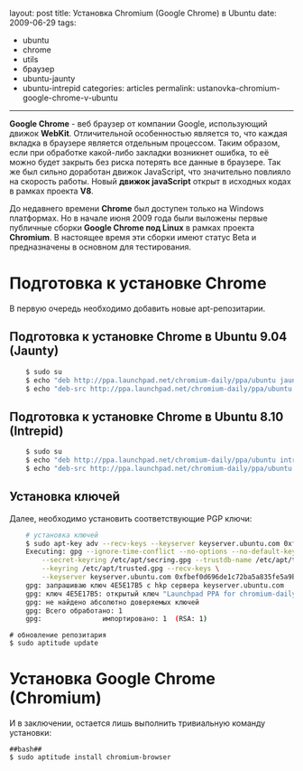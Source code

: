layout: post
title: Установка Chromium (Google Chrome) в Ubuntu
date: 2009-06-29
tags:
- ubuntu
-  chrome
-  utils
-  браузер
-  ubuntu-jaunty
-  ubuntu-intrepid
categories: articles
permalink: ustanovka-chromium-google-chrome-v-ubuntu
---
**Google Chrome** - веб браузер от компании Google, использующий движок **WebKit**. Отличительной особенностью является то, что каждая вкладка в браузере является отдельным процессом. Таким образом, если при обработке какой-либо закладки возникнет ошибка, то её можно будет закрыть без риска потерять все данные в браузере. Так же был сильно доработан движок JavaScript, что значительно повлияло на скорость работы. Новый **движок javaScript** открыт в исходных кодах в рамках проекта **V8**.

До недавнего времени **Chrome** был доступен только на Windows платформах. Но в начале июня 2009 года были выложены первые публичные сборки  **Google Chrome под Linux** в рамках проекта **Chromium**. В настоящее время эти сборки имеют статус Beta и предназначены в основном для тестирования.
<!-- more -->
Подготовка к установке Chrome
=====================
В первую очередь необходимо добавить новые apt-репозитарии.

Подготовка к установке Chrome в Ubuntu 9.04 (Jaunty)
------------------------------------------------------------------

``` bash
    $ sudo su
    $ echo "deb http://ppa.launchpad.net/chromium-daily/ppa/ubuntu jaunty main" >> /etc/apt/sources.list
    $ echo "deb-src http://ppa.launchpad.net/chromium-daily/ppa/ubuntu jaunty main" >> /etc/apt/sources.list
```
Подготовка к установке Chrome в Ubuntu 8.10 (Intrepid)
--------------------------------------------------------------------

``` bash
    $ sudo su
    $ echo "deb http://ppa.launchpad.net/chromium-daily/ppa/ubuntu intrepid main" >> /etc/apt/sources.list
    $ echo "deb-src http://ppa.launchpad.net/chromium-daily/ppa/ubuntu intrepid main" >> /etc/apt/sources.list
```
Установка ключей
----------------------
Далее, необходимо установить соответствующие PGP ключи:

``` bash
    # установка ключей
    $ sudo apt-key adv --recv-keys --keyserver keyserver.ubuntu.com 0xfbef0d696de1c72ba5a835fe5a9bf3bb4e5e17b5
    Executing: gpg --ignore-time-conflict --no-options --no-default-keyring \
        --secret-keyring /etc/apt/secring.gpg --trustdb-name /etc/apt/trustdb.gpg \
        --keyring /etc/apt/trusted.gpg --recv-keys \
        --keyserver keyserver.ubuntu.com 0xfbef0d696de1c72ba5a835fe5a9bf3bb4e5e17b5
    gpg: запрашиваю ключ 4E5E17B5 с hkp сервера keyserver.ubuntu.com
    gpg: ключ 4E5E17B5: открытый ключ "Launchpad PPA for chromium-daily" импортирован
    gpg: не найдено абсолютно доверяемых ключей
    gpg: Всего обработано: 1
    gpg:               импортировано: 1  (RSA: 1)
```
    # обновление репозитария
    $ sudo aptitude update

Установка Google Chrome (Chromium)
=========================
И в заключении, остается лишь выполнить тривиальную команду установки:

    ##bash##
    $ sudo aptitude install chromium-browser